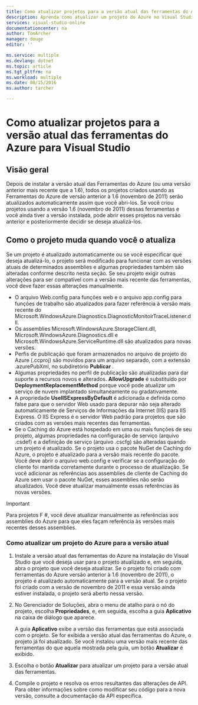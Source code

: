 ```yaml
---
title: Como atualizar projetos para a versão atual das ferramentas do Azure | Microsoft Docs
description: Aprenda como atualizar um projeto do Azure no Visual Studio para a versão atual das ferramentas do Azure
services: visual-studio-online
documentationcenter: na
author: TomArcher
manager: douge
editor: ''

ms.service: multiple
ms.devlang: dotnet
ms.topic: article
ms.tgt_pltfrm: na
ms.workload: multiple
ms.date: 08/15/2016
ms.author: tarcher

---
```

# Como atualizar projetos para a versão atual das ferramentas do Azure para Visual Studio
## Visão geral
Depois de instalar a versão atual das Ferramentas do Azure (ou uma versão anterior mais recente que a 1.6), todos os projetos criados usando as Ferramentas do Azure de versão anterior à 1.6 (novembro de 2011) serão atualizados automaticamente assim que você abri-los. Se você criou projetos usando a versão 1.6 (novembro de 2011) dessas ferramentas e você ainda tiver a versão instalada, pode abrir esses projetos na versão anterior e posteriormente decidir se deseja atualizá-los.

## Como o projeto muda quando você o atualiza
Se um projeto é atualizado automaticamente ou se você especificar que deseja atualizá-lo, o projeto será modificado para funcionar com as versões atuais de determinados assemblies e algumas propriedades também são alteradas conforme descrito nesta seção. Se seu projeto exigir outras alterações para ser compatível com a versão mais recente das ferramentas, você deve fazer essas alterações manualmente.

* O arquivo Web.config para funções web e o arquivo app.config para funções de trabalho são atualizados para fazer referência à versão mais recente do Microsoft.WindowsAzure.Diagnostics.DiagnosticMonitoirTraceListener.dll.
* Os assemblies Microsoft.WindowsAzure.StorageClient.dll, Microsoft.WindowsAzure.Diagnostics.dll e Microsoft.WindowsAzure.ServiceRuntime.dll são atualizados para novas versões.
* Perfis de publicação que foram armazenados no arquivo de projeto do Azure (.ccproj) são movidos para um arquivo separado, com a extensão .azurePubXml, no subdiretório **Publicar** .
* Algumas propriedades no perfil de publicação são atualizadas para dar suporte a recursos novos e alterados. **AllowUpgrade** é substituído por **DeploymentReplacementMethod** porque você pode atualizar um serviço de nuvem implantado simultaneamente ou gradativamente.
* A propriedade **UseIISExpressByDefault** é adicionada e definida como false para que o servidor Web usado para depurar não seja alterado automaticamente de Serviços de Informações da Internet (IIS) para IIS Express. O IIS Express é o servidor Web padrão para projetos que são criados com as versões mais recentes das ferramentas.
* Se o Caching do Azure está hospedado em uma ou mais funções de seu projeto, algumas propriedades na configuração de serviço (arquivo .csdef) e a definição de serviço (arquivo .cscfg) são alteradas quando um projeto é atualizado. Se o projeto usa o pacote NuGet de Caching do Azure, o projeto é atualizado para a versão mais recente do pacote. Você deve abrir o arquivo web.config e verificar se a configuração do cliente foi mantida corretamente durante o processo de atualização. Se você adicionar as referências aos assemblies de cliente de Caching do Azure sem usar o pacote NuGet, esses assemblies não serão atualizados. Você deve atualizar manualmente essas referências às novas versões.

> [!IMPORTANT]
> Para projetos F #, você deve atualizar manualmente as referências aos assemblies do Azure para que eles façam referência às versões mais recentes desses assemblies.
> 
> 

### Como atualizar um projeto do Azure para a versão atual
1. Instale a versão atual das ferramentas do Azure na instalação do Visual Studio que você deseja usar para o projeto atualizado e, em seguida, abra o projeto que você deseja atualizar. Se o projeto foi criado com ferramentas do Azure versão anterior à 1.6 (novembro de 2011), o projeto é atualizado automaticamente para a versão atual. Se o projeto foi criado com a versão de novembro de 2011 e essa versão ainda estiver instalada, o projeto será aberto nessa versão.
2. No Gerenciador de Soluções, abra o menu de atalho para o nó do projeto, escolha **Propriedades**, e, em seguida, escolha a guia **Aplicativo** na caixa de diálogo que aparece.
   
    A guia **Aplicativo** exibe a versão das ferramentas que está associada com o projeto. Se for exibida a versão atual das ferramentas do Azure, o projeto já foi atualizado. Se você instalou uma versão mais recente das ferramentas do que aquela mostrada pela guia, um botão **Atualizar** é exibido.
3. Escolha o botão **Atualizar** para atualizar um projeto para a versão atual das ferramentas.
4. Compile o projeto e resolva os erros resultantes das alterações de API. Para obter informações sobre como modificar seu código para a nova versão, consulte a documentação da API específica.

<!---HONumber=AcomDC_0817_2016-->